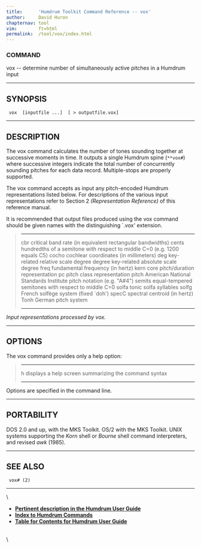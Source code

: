 ```yaml
---
title:		'Humdrum Toolkit Command Reference -- vox'
author:		David Huron
chapternav:	tool
vim:		ft=html
permalink:	/tool/vox/index.html
---
```


### COMMAND

<span class="tool">vox</span> -- determine number of simultaneously active pitches in a
Humdrum input

------------------------------------------------------------------------

## SYNOPSIS ##

` vox  [inputfile ...]  [ > outputfile.vox]`

------------------------------------------------------------------------

## DESCRIPTION ##

The <span class="tool">vox</span> command calculates the number of tones sounding together at
successive moments in time. It outputs a single Humdrum spine (`**vox#`)
where successive integers indicate the total number of concurrently
sounding pitches for each data record. Multiple-stops are properly
supported.

The <span class="tool">vox</span> command accepts as input any pitch-encoded Humdrum
representations listed below. For descriptions of the various input
representations refer to Section 2 *(Representation Reference)* of this
reference manual.

It is recommended that output files produced using the <span class="tool">vox</span> command
should be given names with the distinguishing \`.vox\' extension.

>   ------------ ---------------------------------------------------------------------------
>   <span class="rep">cbr</span>      critical band rate (in equivalent rectangular bandwidths)
>   <span class="rep">cents</span>    hundredths of a semitone with respect to middle C=0 (e.g. 1200 equals C5)
>   <span class="rep">cocho</span>    cochlear coordinates (in millimeters)
>   <span class="rep">deg</span>      key-related relative scale degree
>   <span class="rep">degree</span>   key-related absolute scale degree
>   <span class="rep">freq</span>     fundamental frequency (in hertz)
>   <span class="rep">kern</span>     core pitch/duration representation
>   <span class="rep">pc</span>       pitch class representation
>   <span class="rep">pitch</span>    American National Standards Institute pitch notation (e.g. \"A\#4\")
>   <span class="rep">semits</span>   equal-tempered semitones with respect to middle C=0
>   <span class="rep">solfa</span>    tonic solfa syllables
>   <span class="rep">solfg</span>    French solfège system (fixed \`doh\')
>   <span class="rep">specC</span>    spectral centroid (in hertz)
>   <span class="rep">Tonh</span>     German pitch system
>   ------------ ---------------------------------------------------------------------------
>
*Input representations processed by <span class="tool">vox</span>.*

------------------------------------------------------------------------

## OPTIONS ##

The <span class="tool">vox</span> command provides only a help option:

>   -------- -------------------------------------------------------
>   <span class="option">h</span>   displays a help screen summarizing the command syntax
>   -------- -------------------------------------------------------
>
Options are specified in the command line.

------------------------------------------------------------------------

## PORTABILITY ##

DOS 2.0 and up, with the MKS Toolkit. OS/2 with the MKS Toolkit. UNIX
systems supporting the *Korn* shell or *Bourne* shell command
interpreters, and revised *awk* (1985).

------------------------------------------------------------------------

## SEE ALSO ##

` vox# (2)`

------------------------------------------------------------------------

\

-   [**Pertinent description in the Humdrum User
    Guide**](../guide.append2.html#vox)
-   [**Index to Humdrum Commands**](../commands.toc.html)
-   [**Table for Contents for Humdrum User Guide**](../guide.toc.html)

\
\
